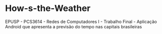 # How-s-the-Weather
EPUSP - PCS3614 - Redes de Computadores I - Trabalho Final - Aplicação Android que apresenta a previsão do tempo nas capitais brasileiras
